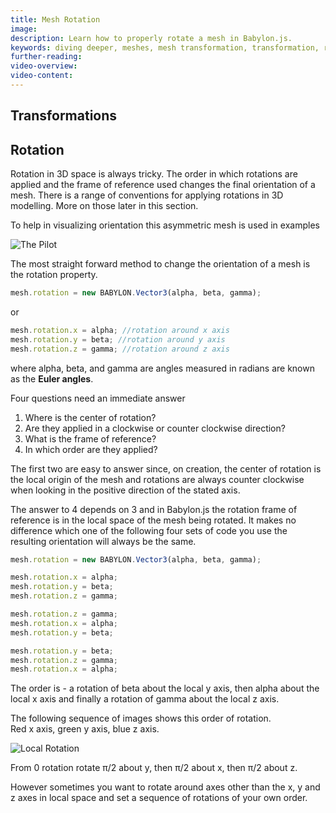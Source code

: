 ```yaml
---
title: Mesh Rotation
image:
description: Learn how to properly rotate a mesh in Babylon.js.
keywords: diving deeper, meshes, mesh transformation, transformation, rotate, rotation
further-reading:
video-overview:
video-content:
---
```


## Transformations

## Rotation

Rotation in 3D space is always tricky. The order in which rotations are applied and the frame of reference used changes the final orientation of a mesh. There is a range of conventions for applying rotations in 3D modelling. More on those later in this section.

To help in visualizing orientation this asymmetric mesh is used in examples

![The Pilot](/img/how_to/Mesh/pilot.jpg)

The most straight forward method to change the orientation of a mesh is the rotation property.

```javascript
mesh.rotation = new BABYLON.Vector3(alpha, beta, gamma);
```

or

```javascript
mesh.rotation.x = alpha; //rotation around x axis
mesh.rotation.y = beta; //rotation around y axis
mesh.rotation.z = gamma; //rotation around z axis
```

where alpha, beta, and gamma are angles measured in radians are known as the **Euler angles**.

Four questions need an immediate answer

1. Where is the center of rotation?
2. Are they applied in a clockwise or counter clockwise direction?
3. What is the frame of reference?
4. In which order are they applied?

The first two are easy to answer since, on creation, the center of rotation is the local origin of the mesh and rotations are always counter clockwise when looking in the positive direction of the stated axis.

The answer to 4 depends on 3 and in Babylon.js the rotation frame of reference is in the local space of the mesh being rotated.
It makes no difference which one of the following four sets of code you use the resulting orientation will always be the same.

```javascript
mesh.rotation = new BABYLON.Vector3(alpha, beta, gamma);

mesh.rotation.x = alpha;
mesh.rotation.y = beta;
mesh.rotation.z = gamma;

mesh.rotation.z = gamma;
mesh.rotation.x = alpha;
mesh.rotation.y = beta;

mesh.rotation.y = beta;
mesh.rotation.z = gamma;
mesh.rotation.x = alpha;
```

The order is - a rotation of beta about the local y axis, then alpha about the local x axis and finally a rotation of gamma about the local z axis.

The following sequence of images shows this order of rotation.  
Red x axis, green y axis, blue z axis.

![Local Rotation](/img/getstarted/rotateorder.png)

From 0 rotation rotate &pi;/2 about y, then &pi;/2 about x, then &pi;/2 about z.

However sometimes you want to rotate around axes other than the x, y and z axes in local space and set a sequence of rotations of your own order.
